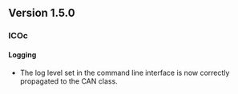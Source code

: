 ## Version 1.5.0

### ICOc

#### Logging

- The log level set in the command line interface is now correctly propagated to the CAN class.
